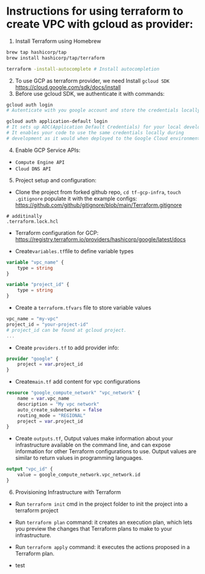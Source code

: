 # Instructions for using terraform to create VPC with gcloud as provider:

1. Install Terraform using Homebrew

```sh
brew tap hashicorp/tap
brew install hashicorp/tap/terraform

terraform -install-autocomplete # Install autocompletion
```

2. To use GCP as terraform provider, we need Install `gcloud SDK`
   https://cloud.google.com/sdk/docs/install
3. Before use gcloud SDK, we authenticate it with commands:

```sh
gcloud auth login
# Autenticate with you google account and store the credentials locally.

gcloud auth application-default login
# It sets up ADC(Application Default Credentials) for your local development environment.
# It enables your code to use the same credentials locally during
# development as it would when deployed to the Google Cloud environment.
```

4. Enable GCP Service APIs:

- `Compute Engine API`
- `Cloud DNS API`

5. Project setup and configuration:

- Clone the project from forked github repo, `cd tf-gcp-infra`, `touch .gitignore` populate it with the example configs: https://github.com/github/gitignore/blob/main/Terraform.gitignore

```gitignore
# additinally
.terraform.lock.hcl
```

- Terraform configuration for GCP: https://registry.terraform.io/providers/hashicorp/google/latest/docs

- Create`variables.tf`file to define variable types

```tf
variable "vpc_name" {
	type = string
}

variable "project_id" {
	type = string
}
```

- Create a `terraform.tfvars` file to store variable values

```tf
vpc_name = "my-vpc"
project_id = "your-project-id"
# project_id can be found at gcloud project.
...
```

- Create `providers.tf` to add provider info:

```tf
provider "google" {
	project = var.project_id
}
```

- Create`main.tf` add content for vpc configurations

```tf
resource "google_compute_network" "vpc_network" {
	name = var.vpc_name
	description = "My vpc network"
	auto_create_subnetworks = false
	routing_mode = "REGIONAL"
	project = var.project_id
}
```

- Create `outputs.tf`, Output values make information about your infrastructure available on the command line, and can expose information for other Terraform configurations to use. Output values are similar to return values in programming languages.

```tf
output "vpc_id" {
	value = google_compute_network.vpc_network.id
}
```

6. Provisioning Infrastructure with Terraform

- Run `terraform init` cmd in the project folder to init the project into a terraform project
- Run `terraform plan` command: it creates an execution plan, which lets you preview the changes that Terraform plans to make to your infrastructure.
- Run `terraform apply` command: it executes the actions proposed in a Terraform plan.

- test
